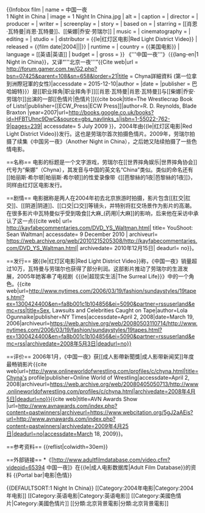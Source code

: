 {{Infobox film
| name           = 中国一夜<br/>1 Night in China
| image          = 1 Night In China.jpg
| alt            = <!-- see WP:ALT -->
| caption        = 
| director       = 
| producer       = 
| writer         = 
| screenplay     = 
| story          = 
| based on       = <!-- {{based on|title of the original work|writer of the original work}} -->
| starring       = [[肖恩·瓦特曼|肖恩·瓦特曼]]、[[柴娜|乔安·劳瑞尔]]
| music          = 
| cinematography = 
| editing        = 
| studio         = 
| distributor    = {{le|红灯区电影|Red Light District Video}}
| released       = {{film date|2004|||}} <!--{{Film date|year|month|day|location}}-->
| runtime        = 
| country        = {{美国电影}}
| language       = [[英语|英语]]
| budget         = 
| gross          = 
}}
《'''中国一夜'''》（{{lang-en|1 Night in China}}，又译“'''北京一夜'''”<ref name=":0">{{Cite web|url = http://forum.gamer.com.tw/G2.php?bsn=07425&parent=108&sn=658&lorder=21|title = Chyna詳細資料 (第一位拿到洲際冠軍的女性)|accessdate = 2015-12-10|author = |date = |publisher = 巴哈姆特}}</ref>）是[[职业摔角|职业摔角手]][[肖恩·瓦特曼|肖恩·瓦特曼]]与[[柴娜|乔安·劳瑞尔]]出演的一部[[色情片|色情片]]<ref>{{cite book|title=The Wrestlecrap Book of Lists!|publisher=[[ECW_Press|ECW Press]]|author=R. D. Reynolds, Blade Braxton |year=2007|url=http://books.google.co.uk/books?id=HFBTUhnc9DwC&source=gbs_navlinks_s|isbn=1-55022-762-9|pages=239| accessdate= 5 July 2009 <!--DASHBot-->}}</ref>，2004年由{{le|红灯区电影|Red Light District Video}}发行。这也是劳瑞尔首次拍摄色情片。2009年，劳瑞尔拍摄了续集《中国另一夜》（Another Night in China），之后她又陆续拍摄了一些色情电影。

==名称==
电影的标题是一个文字游戏，劳瑞尔在[[世界摔角娱乐|世界摔角协会]]代号为“柴娜”（Chyna），其发音与中国的英文名“China”类似。类似的命名还有[[帕丽斯·希尔顿|帕丽斯·希尔顿]]的性爱录像带《[[芭黎絲的1夜|芭黎絲的1夜]]》，同样由红灯区电影发行。

==剧情==
电影据称是两人在2004年初去北京旅游时拍摄<ref name=":0" />，影片包含[[肛交|肛交]]、[[阴道|阴道]]、[[口交|口交]]等镜头，并特别将肛交场景作为影片的高潮。在很多影片中瓦特曼似乎受到吸食[[大麻_(药用)|大麻]]的影响，后来他在采访中承认了这一点<ref name=youshoot>{{cite web| url= http://kayfabecommentaries.com/DVD_YS_Waltman.html| title= YouShoot: Sean Waltman| accessdate= 9 December 2010 <!--DASHBot-->| archiveurl= https://web.archive.org/web/20101215205308/http://kayfabecommentaries.com/DVD_YS_Waltman.html| archivedate= 2010年12月15日| deadurl= no}}</ref>。

==发行==
据{{le|红灯区电影|Red Light District Video}}称，《中国一夜》销量超过10万，瓦特曼与劳瑞尔也获得了部分利润。这部影片推动了劳瑞尔的生涯发展，2005年她客串了电视剧《{{le|超现实生活|The Surreal Life}}》中的一个角色。<ref name=nytimes>{{cite web|url=http://www.nytimes.com/2006/03/19/fashion/sundaystyles/19tapes.html?ex=1300424400&en=fa8b001c1b104856&ei=5090&partner=rssuserland&emc=rss|title=Sex, Lawsuits and Celebrities Caught on Tape|author=Lola Ogunnaike|publisher=NY Times|accessdate=April 2, 2008|date=March 19, 2006|archiveurl=https://web.archive.org/web/20080503110714/http://www.nytimes.com/2006/03/19/fashion/sundaystyles/19tapes.html?ex=1300424400&en=fa8b001c1b104856&ei=5090&partner=rssuserland&emc=rss|archivedate=2008年5月3日|deadurl=no}}</ref>

==评价==
2006年1月，《中国一夜》获[[成人影帶新聞獎|成人影带新闻奖]]年度最畅销影片<ref>{{cite web|url=http://www.onlineworldofwrestling.com/profiles/c/chyna.html|title=Chyna's profile|publisher=Online World of Wrestling|accessdate=April 2, 2008|archiveurl=https://web.archive.org/web/20080405050713/http://www.onlineworldofwrestling.com/profiles/c/chyna.html|archivedate=2008年4月5日|deadurl=no}}</ref><ref>{{cite web|title=AVN Awards Show <!-- BOT GENERATED TITLE -->|url=http://www.avnawards.com/index.php?content=pastwinners|archiveurl=https://www.webcitation.org/5gJ2aAEis?url=http://www.avnawards.com/index.php?content=pastwinners|archivedate=2009年4月25日|deadurl=no|accessdate=March 18, 2009}}</ref>。

==参考资料==
{{reflist|colwidth=30em}}

==外部链接==
*《[http://www.adultfilmdatabase.com/video.cfm?videoid=65394 中国一夜]》在{{le|成人电影数据库|Adult Film Database}}的资料
{{Portal bar|电影|色情}}

{{DEFAULTSORT:1 Night In China}}
[[Category:2004年电影|Category:2004年电影]]
[[Category:英语电影|Category:英语电影]]
[[Category:美國色情片|Category:美國色情片]]
[[分類:北京背景電影|分類:北京背景電影]]